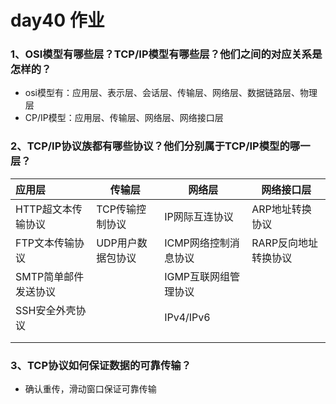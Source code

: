 # day40 作业

### 1、OSI模型有哪些层？TCP/IP模型有哪些层？他们之间的对应关系是怎样的？

- osi模型有：应用层、表示层、会话层、传输层、网络层、数据链路层、物理层
- CP/IP模型：应用层、传输层、网络层、网络接口层



### 2、TCP/IP协议族都有哪些协议？他们分别属于TCP/IP模型的哪一层？

| 应用层               | 传输层            | 网络层               | 网络接口层           |
| :------------------- | ----------------- | -------------------- | -------------------- |
| HTTP超文本传输协议   | TCP传输控制协议   | IP网际互连协议       | ARP地址转换协议      |
| FTP文本传输协议      | UDP用户数据包协议 | ICMP网络控制消息协议 | RARP反向地址转换协议 |
| SMTP简单邮件发送协议 |                   | IGMP互联网组管理协议 |                      |
| SSH安全外壳协议      |                   | IPv4/IPv6            |                      |
|                      |                   |                      |                      |
|                      |                   |                      |                      |

### 3、TCP协议如何保证数据的可靠传输？

- 确认重传，滑动窗口保证可靠传输